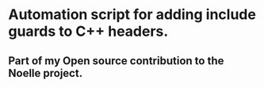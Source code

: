 # Automation script for adding include guards to C++ headers.

## Part of my Open source contribution to the Noelle project.

